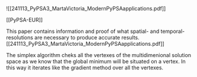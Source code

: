 ![[241113_PyPSA3_MartaVictoria_ModernPyPSAapplications.pdf]]

[[PyPSA-EUR]]

This paper contains information and proof of what spatial- and temporal-resolutions are necessary to produce accurate results. [[241113_PyPSA3_MartaVictoria_ModernPyPSAapplications.pdf]]

The simplex algorithm cheks all the vertexes of the multidimenional solution space as we know that the global minimum will be situated on a vertex. In this way it iterates like the gradient method over all the vertexes.